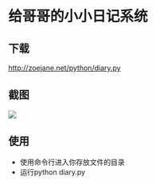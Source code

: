 #  给哥哥的小小日记系统

##  下载
http://zoejane.net/python/diary.py


##  截图
![](http://i.imgur.com/MkycR5f.png)
##  使用
- 使用命令行进入你存放文件的目录
- 运行python diary.py
